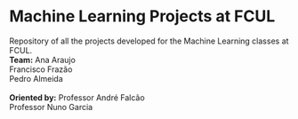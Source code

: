 # Machine Learning Projects at FCUL
Repository of all the projects developed for the Machine Learning classes at FCUL.
\
**Team:**
Ana Araujo\
Francisco Frazão\
Pedro Almeida\
\
**Oriented by:**
Professor André Falcão\
Professor Nuno Garcia
